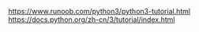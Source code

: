 https://www.runoob.com/python3/python3-tutorial.html
https://docs.python.org/zh-cn/3/tutorial/index.html